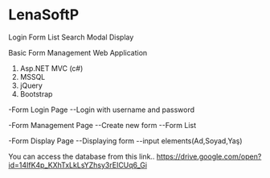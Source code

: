 # LenaSoftP
Login Form List Search Modal Display

Basic Form Management Web Application

1.	Asp.NET MVC (c#)
2.	MSSQL
3.	jQuery
4.	Bootstrap

-Form Login Page
--Login with username and password 

-Form Management Page
--Create new form
--Form List

-Form Display Page
--Displaying form
--input elements(Ad,Soyad,Yaş)

You can access the database from this link..
https://drive.google.com/open?id=14IfK4p_KXhTxLkLsYZhsy3rEICUq6_Gi
